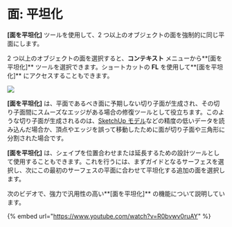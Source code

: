 # 面: 平坦化

**[面を平坦化]** ツールを使用して、2 つ以上のオブジェクトの面を強制的に同じ平面にします。

2 つ以上のオブジェクトの面を選択すると、**コンテキスト** メニューから**[面を平坦化]** ツールを選択できます。ショートカットの **FL** を使用して**[面を平坦化]** にアクセスすることもできます。

![](../.gitbook/assets/flatten\_faces.png)

**[面を平坦化]** は、平面であるべき面に予期しない切り子面が生成され、その切り子面間にスムーズなエッジがある場合の修復ツールとして役立ちます。このような切り子面が生成されるのは、[SketchUp モデル](https://formit.autodesk.com/blog/post/using-formit-to-get-sketchup-data-into-revit#flatten)などの精度の低いデータを読み込んだ場合か、頂点やエッジを誤って移動したために面が切り子面や三角形に分割された場合です。

**[面を平坦化]** は、シェイプを位置合わせまたは延長するための設計ツールとして使用することもできます。これを行うには、まずガイドとなるサーフェスを選択し、次にこの最初のサーフェスの平面に合わせて平坦化する追加の面を選択します。

次のビデオで、強力で汎用性の高い**[面を平坦化]** の機能について説明しています。

{% embed url="https://www.youtube.com/watch?v=R0bvwv0ruAY" %}
